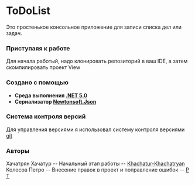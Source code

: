 # ToDoList
Это простенькое консольное приложение для записи списка дел или задач.
### Приступаяя к работе
Для начала работый, надо клонировать репозиторий в ваш IDE, а затем скомпилировать проект View
### Создано с помощью
* **Среда выполнения [.NET 5.0](https://ru.wikipedia.org/wiki/.NET_Framework)**
* **Сериализатор [Newtonsoft.Json](https://www.newtonsoft.com/json)**
### Система контроля версий
Для управления версиями я использовал систему контроля версиями [git](https://git-scm.com/)
### Авторы
Хачатрян Хачатур -- Начальный этап работы -- [Khachatur-Khachatryan](https://github.com/Khachatur-Khachatryan)
Колосов Петро -- Внесение правок в проект и поправление ошибок -- [P T](https://github.com/kolosovpetro)
